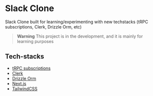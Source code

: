 # Slack Clone

Slack Clone built for learning/experimenting with new techstacks (tRPC subscriptions, Clerk, Drizzle Orm, etc)

> **Warning**
> This project is in the development, and it is mainly for learning purposes

## Tech-stacks

- [tRPC subscriptions](https://trpc.io/docs/subscriptions)
- [Clerk](https://clerk.com/)
- [Drizzle Orm](https://github.com/drizzle-team/drizzle-orm)
- [Next.js](https://nextjs.org/)
- [TailwindCSS](https://tailwindcss.com/)
